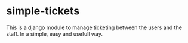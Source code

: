 # simple-tickets

This is a django module to manage ticketing between the users and the staff.
In a simple, easy and usefull way.
